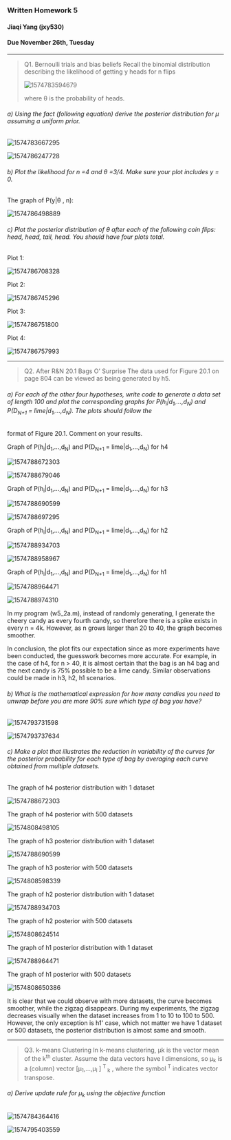 ### Written Homework 5

#### Jiaqi Yang (jxy530)

#### Due November 26th, Tuesday

------

> Q1. Bernoulli trials and bias beliefs
> Recall the binomial distribution describing the likelihood of getting y heads for n flips
>
> ![1574783594679](C:\Users\jasky\AppData\Roaming\Typora\typora-user-images\1574783594679.png)
>
> where θ is the probability of heads.

###### a) Using the fact (following equation) derive the posterior distribution for µ assuming a uniform prior. 

![1574783667295](C:\Users\jasky\AppData\Roaming\Typora\typora-user-images\1574783667295.png)

![1574786247728](C:\Users\jasky\AppData\Roaming\Typora\typora-user-images\1574786247728.png)

###### b) Plot the likelihood for n =4 and θ =3/4. Make sure your plot includes y = 0.

The graph of P(y|θ , n): 

![1574786498889](C:\Users\jasky\AppData\Roaming\Typora\typora-user-images\1574786498889.png)

###### c) Plot the posterior distribution of θ after each of the following coin flips: head, head, tail, head. You should have four plots total.

Plot 1:

![1574786708328](C:\Users\jasky\AppData\Roaming\Typora\typora-user-images\1574786708328.png)

Plot 2:

![1574786745296](C:\Users\jasky\AppData\Roaming\Typora\typora-user-images\1574786745296.png)

Plot 3:

![1574786751800](C:\Users\jasky\AppData\Roaming\Typora\typora-user-images\1574786751800.png)

Plot 4:

![1574786757993](C:\Users\jasky\AppData\Roaming\Typora\typora-user-images\1574786757993.png)

------

> Q2. After R&N 20.1 Bags O’ Surprise
> The data used for Figure 20.1 on page 804 can be viewed as being generated by h5.

###### a) For each of the other four hypotheses, write code to generate a data set of length 100 and plot the corresponding graphs for P(h<sub>i</sub>|d<sub>1</sub>,...,d<sub>N</sub>) and P(D<sub>N+1</sub> = lime|d<sub>1</sub>,...,d<sub>N</sub>). The plots should follow the
format of Figure 20.1. Comment on your results. 

Graph of P(h<sub>i</sub>|d<sub>1</sub>,...,d<sub>N</sub>) and P(D<sub>N+1</sub> = lime|d<sub>1</sub>,...,d<sub>N</sub>) for h4

![1574788672303](C:\Users\jasky\AppData\Roaming\Typora\typora-user-images\1574788672303.png)

![1574788679046](C:\Users\jasky\AppData\Roaming\Typora\typora-user-images\1574788679046.png)

Graph of P(h<sub>i</sub>|d<sub>1</sub>,...,d<sub>N</sub>) and P(D<sub>N+1</sub> = lime|d<sub>1</sub>,...,d<sub>N</sub>) for h3

![1574788690599](C:\Users\jasky\AppData\Roaming\Typora\typora-user-images\1574788690599.png)

![1574788697295](C:\Users\jasky\AppData\Roaming\Typora\typora-user-images\1574788697295.png)

Graph of P(h<sub>i</sub>|d<sub>1</sub>,...,d<sub>N</sub>) and P(D<sub>N+1</sub> = lime|d<sub>1</sub>,...,d<sub>N</sub>) for h2

![1574788934703](C:\Users\jasky\AppData\Roaming\Typora\typora-user-images\1574788934703.png)

![1574788958967](C:\Users\jasky\AppData\Roaming\Typora\typora-user-images\1574788958967.png)

Graph of P(h<sub>i</sub>|d<sub>1</sub>,...,d<sub>N</sub>) and P(D<sub>N+1</sub> = lime|d<sub>1</sub>,...,d<sub>N</sub>) for h1

![1574788964471](C:\Users\jasky\AppData\Roaming\Typora\typora-user-images\1574788964471.png)

![1574788974310](C:\Users\jasky\AppData\Roaming\Typora\typora-user-images\1574788974310.png)

In my program (w5_2a.m), instead of randomly generating, I generate the cheery candy as every fourth candy, so therefore there is a spike exists in every n = 4k. However, as n grows larger than 20 to 40, the graph becomes smoother.  

In conclusion, the plot fits our expectation since as more experiments have been conducted, the guesswork becomes more accurate. For example, in the case of h4, for n > 40, it is almost certain that the bag is an h4 bag and the next candy is 75% possible to be a lime candy. Similar observations could be made in h3, h2, h1 scenarios.

###### b) What is the mathematical expression for how many candies you need to unwrap before you are more 90% sure which type of bag you have?

![1574793731598](C:\Users\jasky\AppData\Roaming\Typora\typora-user-images\1574793731598.png)

![1574793737634](C:\Users\jasky\AppData\Roaming\Typora\typora-user-images\1574793737634.png)

###### c) Make a plot that illustrates the reduction in variability of the curves for the posterior probability for each type of bag by averaging each curve obtained from multiple datasets.

The graph of h4 posterior distribution with 1 dataset

![1574788672303](C:\Users\jasky\AppData\Roaming\Typora\typora-user-images\1574788672303.png)

The graph of h4 posterior with 500 datasets 

![1574808498105](C:\Users\jasky\AppData\Roaming\Typora\typora-user-images\1574808498105.png)

The graph of h3 posterior distribution with 1 dataset

![1574788690599](C:\Users\jasky\AppData\Roaming\Typora\typora-user-images\1574788690599.png)

The graph of h3 posterior with 500 datasets 

![1574808598339](C:\Users\jasky\AppData\Roaming\Typora\typora-user-images\1574808598339.png)

The graph of h2 posterior distribution with 1 dataset

![1574788934703](C:\Users\jasky\AppData\Roaming\Typora\typora-user-images\1574788934703.png)

The graph of h2 posterior with 500 datasets 

![1574808624514](C:\Users\jasky\AppData\Roaming\Typora\typora-user-images\1574808624514.png)

The graph of h1 posterior distribution with 1 dataset

![1574788964471](C:\Users\jasky\AppData\Roaming\Typora\typora-user-images\1574788964471.png)

The graph of h1 posterior with 500 datasets 

![1574808650386](C:\Users\jasky\AppData\Roaming\Typora\typora-user-images\1574808650386.png)

It is clear that we could observe with more datasets, the curve becomes smoother, while the zigzag disappears. During my experiments, the zigzag decreases visually when the dataset increases from 1 to 10 to 100 to 500. However, the only exception is h1' case, which not matter we have 1 dataset or 500 datasets, the posterior distribution is almost same and smooth.

------

> Q3. k-means Clustering 
>  In k-means clustering, µk is the vector mean of the k<sup>th</sup> cluster. Assume the data vectors have I dimensions, so µ<sub>k</sub> is a (column) vector [µ<sub>1</sub>,...,µ<sub>I</sub> ] <sup>T</sup><sub> k</sub> , where the symbol <sup>T</sup> indicates vector transpose. 

###### a)  Derive update rule for µ<sub>k</sub> using the objective function 

![1574784364416](C:\Users\jasky\AppData\Roaming\Typora\typora-user-images\1574784364416.png)

![1574795403559](C:\Users\jasky\AppData\Roaming\Typora\typora-user-images\1574795403559.png)